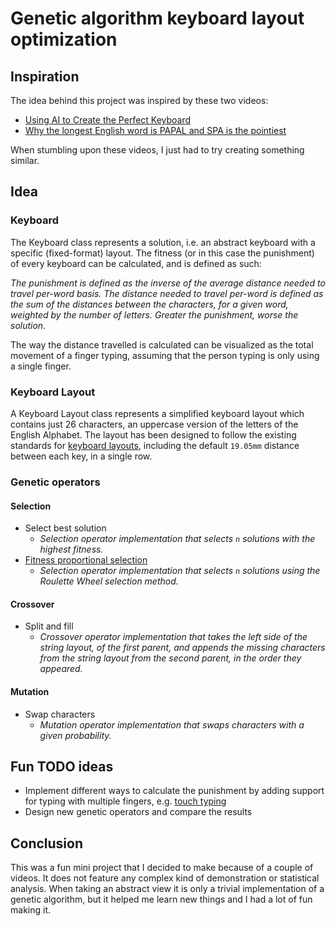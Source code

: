 # Genetic algorithm keyboard layout optimization

## Inspiration
The idea behind this project was inspired by these two videos:
+ [Using AI to Create the Perfect Keyboard](https://www.youtube.com/watch?v=EOaPb9wrgDY&t=1s&ab_channel=adumb)
+ [Why the longest English word is PAPAL and SPA is the pointiest](https://www.youtube.com/watch?v=Mf2H9WZSIyw&ab_channel=Stand-upMaths)

When stumbling upon these videos, I just had to try creating something similar.

## Idea
### Keyboard 
The Keyboard class represents a solution, i.e. an abstract keyboard with a specific (fixed-format) layout. The fitness (or in this case the punishment) of every keyboard can be calculated, and is defined as such:

<p><i>
The punishment is defined as the inverse of the average distance needed to travel per-word basis. The distance needed to travel per-word is defined as the sum of the distances between the characters, for a given word, weighted by the number of letters. Greater the punishment, worse the solution.
</i></p>

The way the distance travelled is calculated can be visualized as the total movement of a finger typing, assuming that the person typing is only using a single finger.

### Keyboard Layout
A Keyboard Layout class represents a simplified keyboard layout which contains just 26 characters, an uppercase version of the letters of the English Alphabet. The layout has been designed to follow the existing standards for [keyboard layouts](https://en.wikipedia.org/wiki/Keyboard_layout), including the default <code>19.05mm</code> distance between each key, in a single row.

### Genetic operators
#### Selection
+ Select best solution
  + <i>Selection operator implementation that selects <code>n</code> solutions with the highest fitness.</i>
+ [Fitness proportional selection](https://en.wikipedia.org/wiki/Fitness_proportionate_selection)
  + <i>Selection operator implementation that selects <code>n</code> solutions using the Roulette Wheel selection method.</i>

#### Crossover
+ Split and fill
  + <i>Crossover operator implementation that takes the left side of the string layout, of the first parent, and appends the missing characters from the string layout from the second parent, in the order they appeared.</i>

#### Mutation
+ Swap characters
  +  <i>Mutation operator implementation that swaps characters with a given probability.</i>

## Fun TODO ideas
+ Implement different ways to calculate the punishment by adding support for typing with multiple fingers, e.g. [touch typing](https://en.wikipedia.org/wiki/Touch_typing)
+ Design new genetic operators and compare the results

## Conclusion
This was a fun mini project that I decided to make because of a couple of videos. It does not feature any complex kind of demonstration or statistical analysis. When taking an abstract view it is only a trivial implementation of a genetic algorithm, but it helped me learn new things and I had a lot of fun making it.
